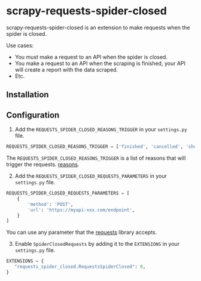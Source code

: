 # scrapy-requests-spider-closed

scrapy-requests-spider-closed is an extension to make requests when the spider is closed.

Use cases: 
- You must make a request to an API when the spider is closed.
- You make a request to an API when the scraping is finished, your API will create a report with the data scraped.
- Etc.

## Installation

## Configuration
1. Add the `REQUESTS_SPIDER_CLOSED_REASONS_TRIGGER` in your `settings.py` file.
```python
REQUESTS_SPIDER_CLOSED_REASONS_TRIGGER = ['finished', 'cancelled', 'shutdown']
```
The `REQUESTS_SPIDER_CLOSED_REASONS_TRIGGER` is a list of reasons that will trigger the requests. [reasons](https://docs.scrapy.org/en/latest/topics/signals.html?highlight=finish%20reason#spider-closed).

2. Add the `REQUESTS_SPIDER_CLOSED_REQUESTS_PARAMETERS` in your `settings.py` file.
```python
REQUESTS_SPIDER_CLOSED_REQUESTS_PARAMETERS = [
    {
        'method': 'POST',
        'url': 'https://myapi-xxx.com/endpoint',
    }
]
```
You can use any parameter that the [requests](https://requests.readthedocs.io/en/latest/api/) library accepts.

3. Enable `SpiderClosedRequests` by adding it to the `EXTENSIONS` in your `settings.py` file.
```python
EXTENSIONS = {
   "requests_spider_closed.RequestsSpiderClosed": 0,
}
```
